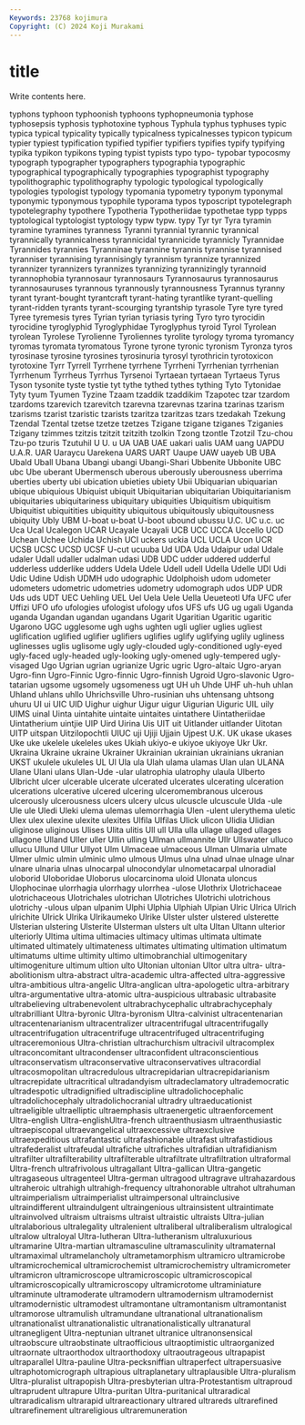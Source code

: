 ```yaml
---
Keywords: 23768 kojimura
Copyright: (C) 2024 Koji Murakami
---
```


# title

Write contents here.



typhons typhoon typhoonish typhoons typhopneumonia
typhose typhosepsis typhosis typhotoxine typhous Typhula typhus typhuses typic typica
typical typicality typically typicalness typicalnesses typicon typicum typier typiest typification
typified typifier typifiers typifies typify typifying typika typikon typikons typing
typist typists typo typo- typobar typocosmy typograph typographer typographers typographia
typographic typographical typographically typographies typographist typography typolithographic typolithography typologic typological
typologically typologies typologist typology typomania typometry typonym typonymal typonymic typonymous
typophile typorama typos typoscript typotelegraph typotelegraphy typothere Typotheria Typotheriidae typothetae
typp typps typtological typtologist typtology typw typw. typy Tyr tyr
Tyra tyramin tyramine tyramines tyranness Tyranni tyrannial tyrannic tyrannical tyrannically
tyrannicalness tyrannicidal tyrannicide tyrannicly Tyrannidae Tyrannides tyrannies Tyranninae tyrannine tyrannis
tyrannise tyrannised tyranniser tyrannising tyrannisingly tyrannism tyrannize tyrannized tyrannizer tyrannizers
tyrannizes tyrannizing tyrannizingly tyrannoid tyrannophobia tyrannosaur tyrannosaurs Tyrannosaurus tyrannosaurus tyrannosauruses
tyrannous tyrannously tyrannousness Tyrannus tyranny tyrant tyrant-bought tyrantcraft tyrant-hating tyrantlike
tyrant-quelling tyrant-ridden tyrants tyrant-scourging tyrantship tyrasole Tyre tyre tyred Tyree
tyremesis tyres Tyrian tyrian tyriasis tyring Tyro tyro tyrocidin tyrocidine
tyroglyphid Tyroglyphidae Tyroglyphus tyroid Tyrol Tyrolean tyrolean Tyrolese Tyrolienne Tyroliennes
tyrolite tyrology tyroma tyromancy tyromas tyromata tyromatous Tyrone tyrone tyronic
tyronism Tyronza tyros tyrosinase tyrosine tyrosines tyrosinuria tyrosyl tyrothricin tyrotoxicon
tyrotoxine Tyrr Tyrrell Tyrrhene tyrrhene Tyrrheni Tyrrhenian tyrrhenian Tyrrhenum Tyrrheus
Tyrrhus Tyrsenoi Tyrtaean tyrtaean Tyrtaeus Tyrus Tyson tysonite tyste tystie
tyt tythe tythed tythes tything Tyto Tytonidae Tyty tyum Tyumen
Tyzine Tzaam tzaddik tzaddikim Tzapotec tzar tzardom tzardoms tzarevich tzarevitch
tzarevna tzarevnas tzarina tzarinas tzarism tzarisms tzarist tzaristic tzarists tzaritza
tzaritzas tzars tzedakah Tzekung Tzendal Tzental tzetse tzetze tzetzes Tzigane
tzigane tziganes Tziganies Tzigany tzimmes tzitzis tzitzit tzitzith tzolkin Tzong
tzontle Tzotzil Tzu-chou Tzu-po tzuris Tzutuhil U U. u UA
UAB UAE uakari ualis UAM uang UAPDU U.A.R. UAR Uaraycu
Uarekena UARS UART Uaupe UAW uayeb UB UBA Ubald Uball
Ubana Ubangi ubangi Ubangi-Shari Ubbenite Ubbonite UBC ubc Ube uberant
Ubermensch uberous uberously uberousness uberrima uberties uberty ubi ubication ubieties
ubiety Ubii Ubiquarian ubiquarian ubique ubiquious Ubiquist ubiquit Ubiquitarian ubiquitarian
Ubiquitarianism ubiquitaries ubiquitariness ubiquitary ubiquities Ubiquitism ubiquitism Ubiquitist ubiquitities ubiquitity
ubiquitous ubiquitously ubiquitousness ubiquity Ubly UBM U-boat u-boat U-boot ubound
ubussu U.C. UC u.c. uc Uca Ucal Ucalegon UCAR Ucayale
Ucayali UCB UCC UCCA Uccello UCD Uchean Uchee Uchida Uchish
UCI uckers uckia UCL UCLA Ucon UCR UCSB UCSC UCSD
UCSF U-cut ucuuba Ud UDA Uda Udaipur udal Udale udaler
Udall udaller udalman udasi UDB UDC udder uddered udderful udderless
udderlike udders Udela Udele Udell udell Udella Udelle UDI Udi
Udic Udine Udish UDMH udo udographic Udolphoish udom udometer udometers
udometric udometries udometry udomograph udos UDP UDR Uds uds UDT
UEC Uehling UEL Uel Uela Uele Uella Ueueteotl Ufa UFC
ufer Uffizi UFO ufo ufologies ufologist ufology ufos UFS ufs
UG ug ugali Uganda uganda Ugandan ugandan ugandans Ugarit Ugaritian
Ugaritic ugaritic Ugarono UGC ugglesome ugh ughs ughten ugli uglier
uglies ugliest uglification uglified uglifier uglifiers uglifies uglify uglifying uglily
ugliness uglinesses uglis uglisome ugly ugly-clouded ugly-conditioned ugly-eyed ugly-faced ugly-headed
ugly-looking ugly-omened ugly-tempered ugly-visaged Ugo Ugrian ugrian ugrianize Ugric ugric
Ugro-altaic Ugro-aryan Ugro-finn Ugro-Finnic Ugro-finnic Ugro-finnish Ugroid Ugro-slavonic Ugro-tatarian ugsome
ugsomely ugsomeness ugt UH uh Uhde UHF uh-huh uhlan Uhland
uhlans uhllo Uhrichsville Uhro-rusinian uhs uhtensang uhtsong uhuru UI ui
UIC UID Uighur uighur Uigur uigur Uigurian Uiguric UIL uily
UIMS uinal Uinta uintahite uintaite uintaites uintathere Uintatheriidae Uintatherium uintjie
UIP Uird Uirina Uis UIT uit Uitlander uitlander Uitotan UITP
uitspan Uitzilopochtli UIUC uji Ujiji Ujjain Ujpest U.K. UK ukase
ukases Uke uke ukelele ukeleles ukes Ukiah ukiyo-e ukiyoe ukiyoye
Ukr Ukr. Ukraina Ukraine ukraine Ukrainer Ukrainian ukrainian ukrainians ukranian
UKST ukulele ukuleles UL Ul Ula ula Ulah ulama ulamas
Ulan ulan ULANA Ulane Ulani ulans Ulan-Ude -ular ulatrophia ulatrophy
ulaula Ulberto Ulbricht ulcer ulcerable ulcerate ulcerated ulcerates ulcerating ulceration
ulcerations ulcerative ulcered ulcering ulceromembranous ulcerous ulcerously ulcerousness ulcers ulcery
ulcus ulcuscle ulcuscule Ulda -ule Ule ule Uledi Uleki ulema
ulemas ulemorrhagia Ulen -ulent ulerythema uletic Ulex ulex ulexine ulexite
ulexites Ulfila Ulfilas Ulick ulicon Ulidia Ulidian uliginose uliginous Ulises
Ulita ulitis Ull ull Ulla ulla ullage ullaged ullages ullagone
Ulland Uller uller Ullin ulling Ullman ullmannite Ullr Ullswater ulluco
ullucu Ullund Ullur Ullyot Ulm Ulmaceae ulmaceous Ulman Ulmaria ulmate
Ulmer ulmic ulmin ulminic ulmo ulmous Ulmus ulna ulnad ulnae
ulnage ulnar ulnare ulnaria ulnas ulnocarpal ulnocondylar ulnometacarpal ulnoradial uloborid
Uloboridae Uloborus ulocarcinoma uloid Ulonata uloncus Ulophocinae ulorrhagia ulorrhagy ulorrhea
-ulose Ulothrix Ulotrichaceae ulotrichaceous Ulotrichales ulotrichan Ulotriches Ulotrichi ulotrichous ulotrichy
-ulous ulpan ulpanim Ulphi Ulphia Ulphiah Ulpian Ulric Ulrica Ulrich
ulrichite Ulrick Ulrika Ulrikaumeko Ulrike Ulster ulster ulstered ulsterette Ulsterian
ulstering Ulsterite Ulsterman ulsters ult ulta Ultan Ultann ulterior ulteriorly
Ultima ultima ultimacies ultimacy ultimas ultimata ultimate ultimated ultimately ultimateness
ultimates ultimating ultimation ultimatum ultimatums ultime ultimity ultimo ultimobranchial ultimogenitary
ultimogeniture ultimum ultion ulto Ultonian ultonian Ultor ultra ultra- ultra-abolitionism
ultra-abstract ultra-academic ultra-affected ultra-aggressive ultra-ambitious ultra-angelic Ultra-anglican ultra-apologetic ultra-arbitrary ultra-argumentative
ultra-atomic ultra-auspicious ultrabasic ultrabasite ultrabelieving ultrabenevolent ultrabrachycephalic ultrabrachycephaly ultrabrilliant Ultra-byronic
Ultra-byronism Ultra-calvinist ultracentenarian ultracentenarianism ultracentralizer ultracentrifugal ultracentrifugally ultracentrifugation ultracentrifuge ultracentrifuged
ultracentrifuging ultraceremonious Ultra-christian ultrachurchism ultracivil ultracomplex ultraconcomitant ultracondenser ultraconfident ultraconscientious
ultraconservatism ultraconservative ultraconservatives ultracordial ultracosmopolitan ultracredulous ultracrepidarian ultracrepidarianism ultracrepidate ultracritical
ultradandyism ultradeclamatory ultrademocratic ultradespotic ultradignified ultradiscipline ultradolichocephalic ultradolichocephaly ultradolichocranial ultradry
ultraeducationist ultraeligible ultraelliptic ultraemphasis ultraenergetic ultraenforcement Ultra-english Ultra-englishUltra-french ultraenthusiasm ultraenthusiastic
ultraepiscopal ultraevangelical ultraexcessive ultraexclusive ultraexpeditious ultrafantastic ultrafashionable ultrafast ultrafastidious ultrafederalist
ultrafeudal ultrafiche ultrafiches ultrafidian ultrafidianism ultrafilter ultrafilterability ultrafilterable ultrafiltrate ultrafiltration
ultraformal Ultra-french ultrafrivolous ultragallant Ultra-gallican Ultra-gangetic ultragaseous ultragenteel Ultra-german ultragood
ultragrave ultrahazardous ultraheroic ultrahigh ultrahigh-frequency ultrahonorable ultrahot ultrahuman ultraimperialism ultraimperialist
ultraimpersonal ultrainclusive ultraindifferent ultraindulgent ultraingenious ultrainsistent ultraintimate ultrainvolved ultraism ultraisms
ultraist ultraistic ultraists Ultra-julian ultralaborious ultralegality ultralenient ultraliberal ultraliberalism ultralogical
ultralow ultraloyal Ultra-lutheran Ultra-lutheranism ultraluxurious ultramarine Ultra-martian ultramasculine ultramasculinity ultramaternal
ultramaximal ultramelancholy ultrametamorphism ultramicro ultramicrobe ultramicrochemical ultramicrochemist ultramicrochemistry ultramicrometer ultramicron
ultramicroscope ultramicroscopic ultramicroscopical ultramicroscopically ultramicroscopy ultramicrotome ultraminiature ultraminute ultramoderate ultramodern
ultramodernism ultramodernist ultramodernistic ultramodest ultramontane ultramontanism ultramontanist ultramorose ultramulish ultramundane
ultranational ultranationalism ultranationalist ultranationalistic ultranationalistically ultranatural ultranegligent Ultra-neptunian ultranet ultranice
ultranonsensical ultraobscure ultraobstinate ultraofficious ultraoptimistic ultraorganized ultraornate ultraorthodox ultraorthodoxy ultraoutrageous
ultrapapist ultraparallel Ultra-pauline Ultra-pecksniffian ultraperfect ultrapersuasive ultraphotomicrograph ultrapious ultraplanetary ultraplausible
Ultra-pluralism Ultra-pluralist ultrapopish Ultra-presbyterian ultra-Protestantism ultraproud ultraprudent ultrapure Ultra-puritan Ultra-puritanical
ultraradical ultraradicalism ultrarapid ultrareactionary ultrared ultrareds ultrarefined ultrarefinement ultrareligious ultraremuneration
